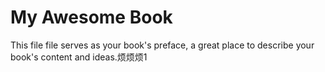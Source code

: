 # My Awesome Book

This file file serves as your book's preface, a great place to describe your book's content and ideas.烦烦烦1

